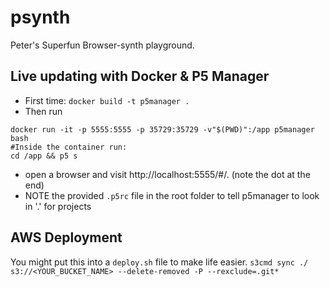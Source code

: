 # psynth
Peter's Superfun Browser-synth playground.

## Live updating with Docker & P5 Manager
- First time: `docker build -t p5manager .`
- Then run
```
docker run -it -p 5555:5555 -p 35729:35729 -v"$(PWD)":/app p5manager bash
#Inside the container run:
cd /app && p5 s
```
- open a browser and visit http://localhost:5555/#/. (note the dot at the end)
- NOTE the provided `.p5rc` file in the root folder to tell p5manager to look in '.' for projects

## AWS Deployment
You might put this into a `deploy.sh` file to make life easier.
`s3cmd sync ./ s3://<YOUR_BUCKET_NAME> --delete-removed -P --rexclude=.git*`
